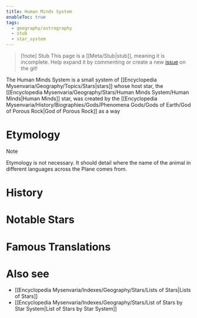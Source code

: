 ```yaml
---
title: Human Minds System
enableToc: true
tags:
  - geography/astrography
  - stub
  - star_system
---
```


> [!note] Stub
> This page is a [[Meta/Stub|stub]], meaning it is incomplete. Help expand it by commenting or create a new [issue](https://github.com/RagtimeGal/quartz--encyclopedia-mysenvaria/issues/new/choose) on the git!


The Human Minds System is a small system of [[Encyclopedia Mysenvaria/Geography/Topics/Stars|stars]] whose host star, the [[Encyclopedia Mysenvaria/Geography/Stars/Human Minds System/Human Minds|Human Minds]] star, was created by the [[Encyclopedia Mysenvaria/History/Biographies/Gods/Phenomena Gods/Gods of Earth/God of Porous Rock|God of Porous Rock]] as a way
# Etymology

> [!note]
> Etymology is not necessary. It should detail where the name of the animal in different languages across the Plane comes from.
# History

# Notable Stars

# Famous Translations

# Also see
- [[Encyclopedia Mysenvaria/Indexes/Geography/Stars/Lists of Stars|Lists of Stars]]
- [[Encyclopedia Mysenvaria/Indexes/Geography/Stars/List of Stars by Star System|List of Stars by Star System]]
